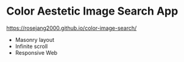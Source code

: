 # Color Aestetic Image Search App

https://rosejang2000.github.io/color-image-search/

- Masonry layout
- Infinite scroll
- Responsive Web
